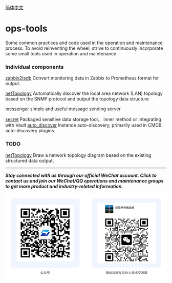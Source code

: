 [简体中文](README.md)
# ops-tools

Some common practices and code used in the operation and maintenance process.
To avoid reinventing the wheel, strive to continuously incorporate some small
tools used in operation and maintenance

###  Individual components

[zabbix2tsdb](zabbix2tsdb/readme.md)  Convert monitoring data in Zabbix to Prometheus format for output.

[netTopology](netTopology)  Automatically discover the local area network (LAN) topology 
based on the SNMP protocol and output the topology data structure

[messenger](messenger/README.md) simple and useful message sending server

[secret](secret/README.md) Packaged sensitive data storage tool， inner method or Integrating with Vault
[auto_discover](auto_discover/README.md) Instance auto-discovery, primarily used in CMDB auto-discovery plugins.


### TODO
[netTopology]() Draw a network topology diagram based on the existing structured data output.

---

_**Stay connected with us through our official WeChat account. Click to contact us and join our WeChat/QQ operations and maintenance groups to get more product and industry-related information.**_

![veops](docs/images/wechat.jpg)
